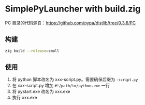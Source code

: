 # SimplePyLauncher with build.zig

PC 目录的代码源自：https://github.com/pypa/distlib/tree/0.3.8/PC

## 构建

```sh
zig build --release=small
```

## 使用

1. 将 python 脚本改名为 xxx-script.py。需要确保后缀为 `-script.py`
2. 在 xxx-script.py 增加 `#!/path/to/python.exe` 一行
3. 将 pystart.exe 改名为 xxx.exe
4. 执行 xxx.exe
